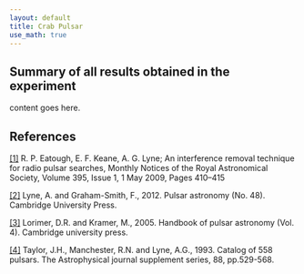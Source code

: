 ```yaml
---
layout: default
title: Crab Pulsar
use_math: true
---
```


## Summary of all results obtained in the experiment

content goes here.


## References

[[1]](#1) R. P. Eatough, E. F. Keane, A. G. Lyne; An interference removal technique for radio pulsar searches, Monthly Notices of the Royal Astronomical Society, Volume 395, Issue 1, 1 May 2009, Pages 410–415

[[2]](#2) Lyne, A. and Graham-Smith, F., 2012. Pulsar astronomy (No. 48). Cambridge University Press.

[[3]](#3) Lorimer, D.R. and Kramer, M., 2005. Handbook of pulsar astronomy (Vol. 4). Cambridge university press.

[[4]](#4) Taylor, J.H., Manchester, R.N. and Lyne, A.G., 1993. Catalog of 558 pulsars. The Astrophysical journal supplement series, 88, pp.529-568.